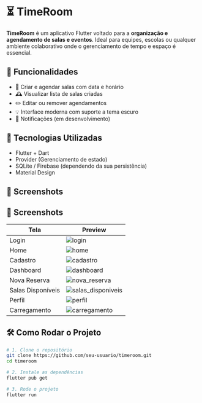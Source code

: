 # ⏳ TimeRoom

**TimeRoom** é um aplicativo Flutter voltado para a **organização e agendamento de salas e eventos**. Ideal para equipes, escolas ou qualquer ambiente colaborativo onde o gerenciamento de tempo e espaço é essencial.

## 🚀 Funcionalidades

- 📅 Criar e agendar salas com data e horário
- 🕰️ Visualizar lista de salas criadas
- ✏️ Editar ou remover agendamentos
- 💡 Interface moderna com suporte a tema escuro
- 🔔 Notificações (em desenvolvimento)

## 📲 Tecnologias Utilizadas

- Flutter + Dart
- Provider (Gerenciamento de estado)
- SQLite / Firebase (dependendo da sua persistência)
- Material Design

## 📸 Screenshots
## 📸 Screenshots

| Tela | Preview |
|------|---------|
| Login | ![login](./screenshots/login.png) |
| Home | ![home](./screenshots/home.png) |
| Cadastro | ![cadastro](./screenshots/cadastro.png) |
| Dashboard | ![dashboard](./screenshots/dashboard.png) |
| Nova Reserva | ![nova_reserva](./screenshots/nova_reserva.png) |
| Salas Disponíveis | ![salas_disponiveis](./screenshots/salas_disponiveis.png) |
| Perfil | ![perfil](./screenshots/perfil.png) |
| Carregamento | ![carregamento](./screenshots/carregamento.png) |

## 🛠️ Como Rodar o Projeto

```bash
# 1. Clone o repositório
git clone https://github.com/seu-usuario/timeroom.git
cd timeroom

# 2. Instale as dependências
flutter pub get

# 3. Rode o projeto
flutter run
